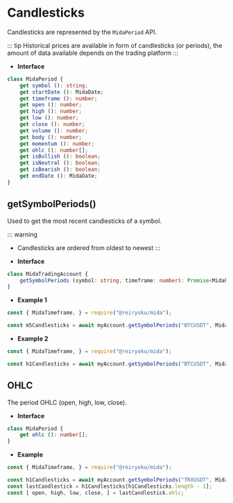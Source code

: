 # Candlesticks
Candlesticks are represented by the `MidaPeriod` API.

::: tip
Historical
prices are available in form of candlesticks (or periods), the amount of
data available depends on the trading platform
:::

- **Interface**
```typescript
class MidaPeriod {
    get symbol (): string;
    get startDate (): MidaDate;
    get timeframe (): number;
    get open (): number;
    get high (): number;
    get low (): number;
    get close (): number;
    get volume (): number;
    get body (): number;
    get momentum (): number;
    get ohlc (): number[];
    get isBullish (): boolean;
    get isNeutral (): boolean;
    get isBearish (): boolean;
    get endDate (): MidaDate;
}
```

## getSymbolPeriods()
Used to get the most recent candlesticks of a symbol.

::: warning
- Candlesticks are ordered from oldest to newest
:::

- **Interface**
```typescript
class MidaTradingAccount {
    getSymbolPeriods (symbol: string, timeframe: number): Promise<MidaPeriod[]>;
}
```
- **Example 1**
```javascript
const { MidaTimeframe, } = require("@reiryoku/mida");

const m5Candlesticks = await myAccount.getSymbolPeriods("BTCUSDT", MidaTimeframe.M5);
```
- **Example 2**
```javascript
const { MidaTimeframe, } = require("@reiryoku/mida");

const h1Candlesticks = await myAccount.getSymbolPeriods("BTCUSDT", MidaTimeframe.H1);
```

## OHLC
The period OHLC (open, high, low, close).

- **Interface**
```typescript
class MidaPeriod {
    get ohlc (): number[];
}
```
- **Example**
```javascript
const { MidaTimeframe, } = require("@reiryoku/mida");

const h1Candlesticks = await myAccount.getSymbolPeriods("TRXUSDT", MidaTimeframe.H1);
const lastCandlestick = h1Candlesticks[h1Candlesticks.length - 1];
const [ open, high, low, close, ] = lastCandlestick.ohlc;
```
